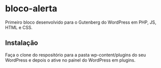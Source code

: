 # bloco-alerta
Primeiro bloco desenvolvido para o Gutenberg do WordPress em PHP, JS, HTML e CSS.

## Instalação
Faça o clone do respositório para a pasta wp-content/plugins do seu WordPress e depois o ative no painel do WordPress em plugins.